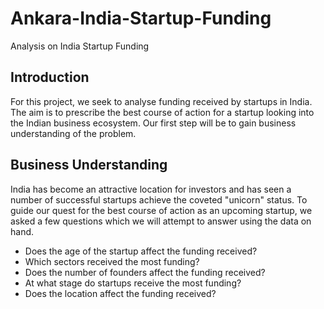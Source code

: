 # Ankara-India-Startup-Funding
Analysis on India Startup Funding

## Introduction
For this project, we seek to analyse funding received by startups in India. The aim is to prescribe the best course of action for a startup looking into the Indian business ecosystem. Our first step will be to gain business understanding of the problem.

## Business Understanding
India has become an attractive location for investors and has seen a number of successful startups achieve the coveted "unicorn" status. To guide our quest for the best course of action as an upcoming startup, we asked a few questions which we will attempt to answer using the data on hand.

- Does the age of the  startup affect the funding received?
- Which sectors received the most funding?
- Does the number of founders affect the funding received?
- At what stage do startups receive the most funding?
- Does the location affect the funding received?
